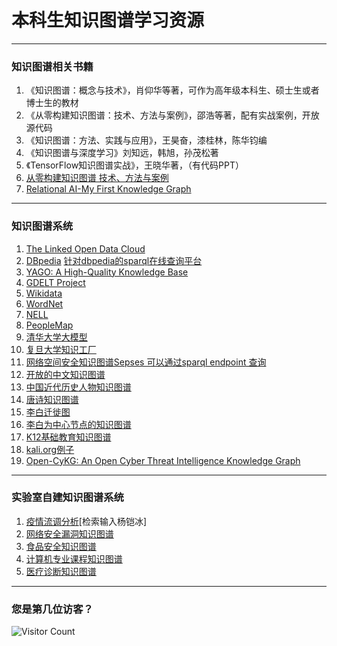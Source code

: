 # 本科生知识图谱学习资源
---
### 知识图谱相关书籍
1.  《知识图谱：概念与技术》，肖仰华等著，可作为高年级本科生、硕士生或者博士生的教材
2. 《从零构建知识图谱：技术、方法与案例》，邵浩等著，配有实战案例，开放源代码
3. 《知识图谱：方法、实践与应用》，王昊奋，漆桂林，陈华钧编
4. 《知识图谱与深度学习》刘知远，韩旭，孙茂松著
5. 《TensorFlow知识图谱实战》，王晓华著，（有代码PPT）
6. [从零构建知识图谱 技术、方法与案例](https://github.com/cxcygzs/Learning_Resources/files/10049088/default.pdf)
7. [Relational AI-My First Knowledge Graph](https://docs.relational.ai/getting-started/rel/my-first-knowledge-graph)
---
### 知识图谱系统
1. [The Linked Open Data Cloud](https://lod-cloud.net/)
2. [DBpedia](https://www.dbpedia.org/)         [针对dbpedia的sparql在线查询平台](https://yasgui.triply.cc/)
3. [YAGO: A High-Quality Knowledge Base](https://yago-knowledge.org/)
4. [GDELT Project](https://www.gdeltproject.org/)
5. [Wikidata](https://www.wikidata.org/wiki/Wikidata:Main_Page)
6. [WordNet](https://wordnet.princeton.edu/)
7. [NELL](https://www.cmu.edu/homepage/computing/2010/fall/nell-computer-that-learns.shtml)
8. [PeopleMap](https://poloclub.github.io/people-map/ideas/)
9. [清华大学大模型](https://models.aminer.cn/)
10. [复旦大学知识工厂](http://kw.fudan.edu.cn/apis/intro/)
11. [网络空间安全知识图谱Sepses 可以通过sparql endpoint 查询](https://sepses.ifs.tuwien.ac.at/sparql) 
12. [开放的中文知识图谱](http://www.openkg.cn/)
13. [中国近代历史人物知识图谱](http://www.zjuwtx.work/project/kg/intro/)
14. [唐诗知识图谱](http://tsby.e.bnu.edu.cn/)
15. [李白迁徙图](http://tsby.e.bnu.edu.cn/web/sc/home/migration?id=5CCA4A88-32BF-4E53-A046-F83C6FBE8AB4)
16. [李白为中心节点的知识图谱](http://tsby.e.bnu.edu.cn/web/sc/home/poet-visual?id=5cca4a88-32bf-4e53-a046-f83c6fbe8ab4)
17. [K12基础教育知识图谱](https://edukg.cn/)
18. [kali.org例子](https://www.virustotal.com/gui/home/upload)
19. [Open-CyKG: An Open Cyber Threat Intelligence Knowledge Graph](https://github.com/IS5882/Open-CyKG)
---
### 实验室自建知识图谱系统
1. [疫情流调分析](https://graphxr.kineviz.com/projects)[检索输入杨铠冰]
2. [网络安全漏洞知识图谱](http://124.222.11.46:8082/index)
3. [食品安全知识图谱](http://124.222.11.46:8081/login/)
4. [计算机专业课程知识图谱](http://124.222.11.46:8002/)
5. [医疗诊断知识图谱](http://124.222.11.46:5200/)
---
### 您是第几位访客？
![Visitor Count](https://profile-counter.glitch.me/all-smile/count.svg)
